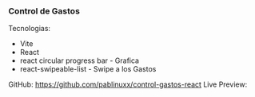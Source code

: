 ### Control de Gastos

Tecnologias:

- Vite
- React
- react circular progress bar - Grafica
- react-swipeable-list - Swipe a los Gastos

GitHub: https://github.com/pablinuxx/control-gastos-react
Live Preview:
